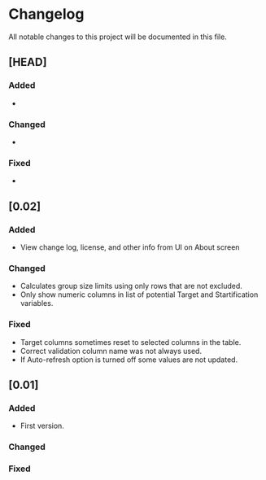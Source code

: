 # Changelog

All notable changes to this project will be documented in this file.

## [HEAD]

### Added
- 

### Changed
- 

### Fixed
- 

## [0.02]

### Added
- View change log, license, and other info from UI on About screen

### Changed
- Calculates group size limits using only rows that are not excluded.
- Only show numeric columns in list of potential Target and Startification variables.

### Fixed
- Target columns sometimes reset to selected columns in the table.
- Correct validation column name was not always used.
- If Auto-refresh option is turned off some values are not updated.

## [0.01]

### Added
- First version.

### Changed

### Fixed